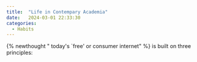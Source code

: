 ```yaml
---
title:  "Life in Contempary Academia"
date:   2024-03-01 22:33:30
categories:
  - Habits
---
```


{% newthought " today's `free' or consumer internet" %} is built on three principles:



